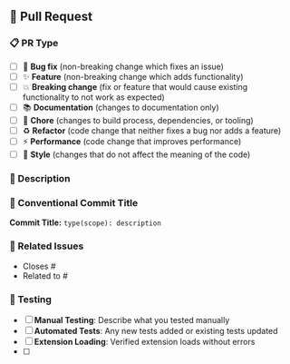 ## 🔄 Pull Request

### 📋 PR Type
<!-- Select the type of change this PR introduces -->
- [ ] 🐛 **Bug fix** (non-breaking change which fixes an issue)
- [ ] ✨ **Feature** (non-breaking change which adds functionality)
- [ ] 💥 **Breaking change** (fix or feature that would cause existing functionality to not work as expected)
- [ ] 📚 **Documentation** (changes to documentation only)
- [ ] 🔧 **Chore** (changes to build process, dependencies, or tooling)
- [ ] ♻️ **Refactor** (code change that neither fixes a bug nor adds a feature)
- [ ] ⚡ **Performance** (code change that improves performance)
- [ ] 🎨 **Style** (changes that do not affect the meaning of the code)

### 🎯 Description
<!-- Provide a clear and concise description of what this PR does -->



### 📝 Conventional Commit Title
<!-- 
Format: type(scope): description
Examples:
- feat(auth): add Google OAuth integration
- fix(sidebar): resolve panel rendering issue
- docs(readme): update installation instructions
- refactor(core): simplify navigation logic
-->
**Commit Title:** `type(scope): description`

### 🔗 Related Issues
<!-- Link to related issues using keywords like "Closes #123" or "Fixes #456" -->
- Closes #
- Related to #

### 🧪 Testing
<!-- Describe the tests you ran and how to reproduce them -->
- [ ] **Manual Testing**: Describe what you tested manually
- [ ] **Automated Tests**: Any new tests added or existing tests updated
- [ ] **Extension Loading**: Verified extension loads without errors
- [ ]